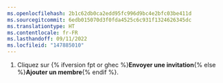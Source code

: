 ```yaml
---
ms.openlocfilehash: 2b1c62db0ca2edd95fc996d9bc4e2bfc03be411d
ms.sourcegitcommit: 6edb015070d3f0fda4525c6c931f1324626345dc
ms.translationtype: HT
ms.contentlocale: fr-FR
ms.lasthandoff: 09/11/2022
ms.locfileid: "147885010"
---
```

1. Cliquez sur {% ifversion fpt or ghec %}**Envoyer une invitation**{% else %}**Ajouter un membre**{% endif %}.
